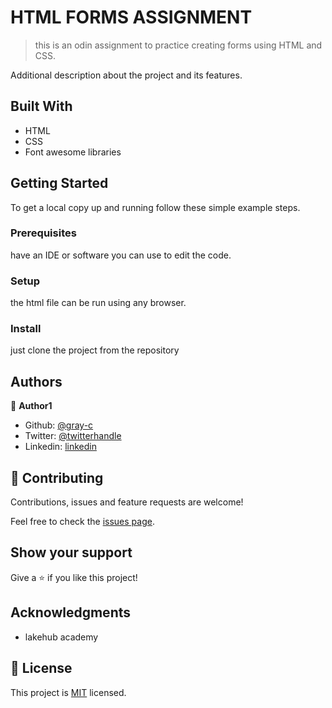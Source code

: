 # HTML FORMS ASSIGNMENT

> this is an odin assignment to practice creating forms using HTML and CSS. 


Additional description about the project and its features.

## Built With

- HTML
- CSS
- Font awesome libraries




## Getting Started

To get a local copy up and running follow these simple example steps.

### Prerequisites
have an IDE or software you can use to edit the code.
### Setup
the html file can be run using any browser.
### Install
just clone the project from the repository




## Authors

👤 **Author1**

- Github: [@gray-c](https://github.com/gray-c)
- Twitter: [@twitterhandle](https://twitter.com/gray-cholla)
- Linkedin: [linkedin](https://linkedin.com/grace_mbira)


## 🤝 Contributing

Contributions, issues and feature requests are welcome!

Feel free to check the [issues page](issues/).

## Show your support

Give a ⭐️ if you like this project!

## Acknowledgments

- lakehub academy

## 📝 License

This project is [MIT](lic.url) licensed.